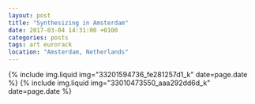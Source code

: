 ```yaml
---
layout: post
title: "Synthesizing in Amsterdam"
date: 2017-03-04 14:31:00 +0100
categories: posts
tags: art eurorack
location: "Amsterdam, Netherlands"
---
```


{% include img.liquid img="33201594736_fe281257d1_k" date=page.date %}
{% include img.liquid img="33010473550_aaa292dd6d_k" date=page.date %}
